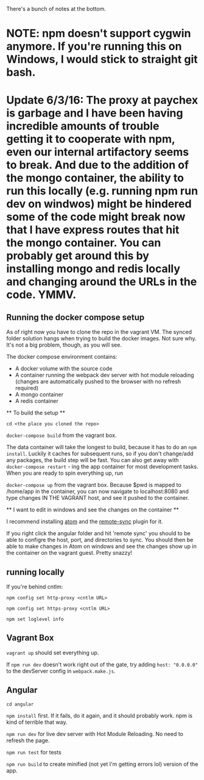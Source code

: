 There's a bunch of notes at the bottom.

# NOTE: npm doesn't support cygwin anymore.  If you're running this on Windows, I would stick to straight git bash. #

# Update 6/3/16:  The proxy at paychex is garbage and I have been having incredible amounts of trouble getting it to cooperate with npm, even our internal artifactory seems to break.  And due to the addition of the mongo container, the ability to run this locally (e.g. running npm run dev on windwos) might be hindered some of the code might break now that I have express routes that hit the mongo container.  You can probably get around this by installing mongo and redis locally and changing around the URLs in the code.  YMMV. #

## Running the docker compose setup ##

As of right now you have to clone the repo in the vagrant VM.  The synced folder solution hangs when trying to build the docker images.  Not sure why.  It's not a big problem, though, as you will see.

The docker compose environment contains:

+ A docker volume with the source code
+ A container running the webpack dev server with hot module reloading (changes are automatically pushed to the browser with no refresh required)
+ A mongo container
+ A redis container

** To build the setup **

`cd <the place you cloned the repo>`

`docker-compose build` from the vagrant box.

The data container will take the longest to build, because it has to do an `npm install`.  Luckily it caches for subsequent runs, so if you don't change/add any packages, the build step will be fast.  You can also get away with `docker-compose restart` - ing the app container for most development tasks.  When you are ready to spin everything up, run

`docker-compose up`  from the vagrant box.  Because $pwd is mapped to /home/app in the container, you can now navigate to localhost:8080 and type changes IN THE VAGRANT host, and see it pushed to the container.  

**  I want to edit in windows and see the changes on the container **

I recommend installing [atom](http://atom.io) and the [remote-sync](https://github.com/yongkangchen/remote-sync) plugin for it.

If you right click the angular folder and hit 'remote sync' you should to be able to configre the host, port, and directories to sync.  You should then be able to make changes in Atom on windows and see the changes show up in the container on the vagrant guest.  Pretty snazzy!


## running locally ##

If you're behind cntlm:

`npm config set http-proxy <cntlm URL>`

`npm config set https-proxy <cntlm URL>`

`npm set loglevel info`

## Vagrant Box ##

`vagrant up` should set everything up.

If `npm run dev` doesn't work right out of the gate, try adding `host: "0.0.0.0"` to the devServer config in `webpack.make.js`.

## Angular ##

`cd angular`

`npm install` first.  If it fails, do it again, and it should probably work.  npm is kind of terrible that way.

`npm run dev` for live dev server with Hot Module Reloading.  No need to refresh the page.

`npm run test` for tests

`npm run build` to create minified (not yet I'm getting errors lol) version of the app.
